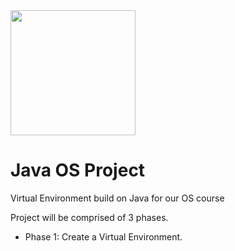 <img src="https://dev.java/assets/images/java-logo-vert-blk.png" height="200" width="200" />

# Java OS Project
Virtual Environment build on Java for our OS course 

Project will be comprised of 3 phases.  
- Phase 1: Create a Virtual Environment.
